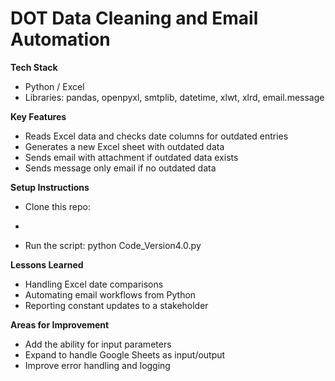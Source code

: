 # DOT Data Cleaning and Email Automation
**Tech Stack**
- Python / Excel
- Libraries: pandas, openpyxl, smtplib, datetime, xlwt, xlrd, email.message

**Key Features**
- Reads Excel data and checks date columns for outdated entries
- Generates a new Excel sheet with outdated data
- Sends email with attachment if outdated data exists
- Sends message only email if no outdated data

**Setup Instructions**
- Clone this repo:
- ```git clone https://github.com/cbcj3000/DOT-Data-Cleaning-Email-Automation.git


- Run the script:
python Code_Version4.0.py

**Lessons Learned**
- Handling Excel date comparisons
- Automating email workflows from Python
- Reporting constant updates to a stakeholder

**Areas for Improvement**
- Add the ability for input parameters
- Expand to handle Google Sheets as input/output
- Improve error handling and logging

